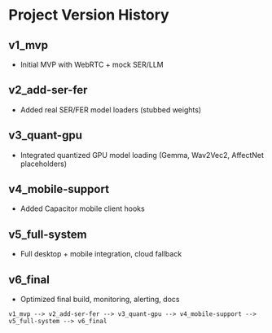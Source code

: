 # Project Version History

## v1_mvp
- Initial MVP with WebRTC + mock SER/LLM

## v2_add-ser-fer
- Added real SER/FER model loaders (stubbed weights)

## v3_quant-gpu
- Integrated quantized GPU model loading (Gemma, Wav2Vec2, AffectNet placeholders)

## v4_mobile-support
- Added Capacitor mobile client hooks

## v5_full-system
- Full desktop + mobile integration, cloud fallback

## v6_final
- Optimized final build, monitoring, alerting, docs

```
v1_mvp --> v2_add-ser-fer --> v3_quant-gpu --> v4_mobile-support --> v5_full-system --> v6_final
```
